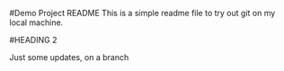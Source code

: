 #Demo Project README
This is a simple readme file to try out git on my local machine.

#HEADING 2

Just some updates, on a branch